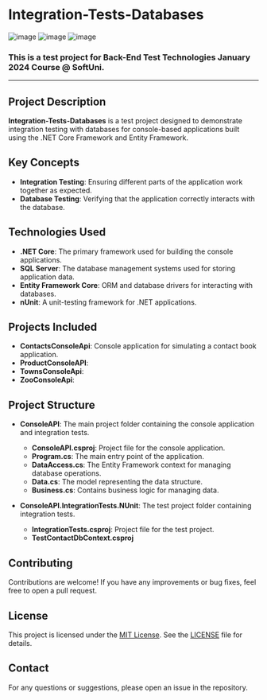 # Integration-Tests-Databases
![image](https://img.shields.io/badge/C%23-239120?style=for-the-badge&logo=csharp&logoColor=white)
![image](https://img.shields.io/badge/.NET-512BD4?style=for-the-badge&logo=dotnet&logoColor=white)
![image](https://img.shields.io/badge/Visual_Studio-5C2D91?style=for-the-badge&logo=visual%20studio&logoColor=white)
### This is a test project for Back-End Test Technologies January 2024 Course @ SoftUni.
---

## Project Description

**Integration-Tests-Databases** is a test project designed to demonstrate integration testing with databases for console-based applications built using the .NET Core Framework and Entity Framework. 

## Key Concepts

- **Integration Testing**: Ensuring different parts of the application work together as expected.
- **Database Testing**: Verifying that the application correctly interacts with the database.

## Technologies Used

- **.NET Core**: The primary framework used for building the console applications.
- **SQL Server**: The database management systems used for storing application data.
- **Entity Framework Core**: ORM and database drivers for interacting with databases.
- **nUnit**: A unit-testing framework for .NET applications.

## Projects Included

- **ContactsConsoleApi**: Console application for simulating a contact book application.
- **ProductConsoleAPI**:
- **TownsConsoleApi**:
- **ZooConsoleApi**:

## Project Structure

- **ConsoleAPI**: The main project folder containing the console application and integration tests.
    - **ConsoleAPI.csproj**: Project file for the console application.
    - **Program.cs**: The main entry point of the application.
    - **DataAccess.cs**: The Entity Framework context for managing database operations.
    - **Data.cs**: The model representing the data structure.
    - **Business.cs**: Contains business logic for managing data.

- **ConsoleAPI.IntegrationTests.NUnit**: The test project folder containing integration tests.
    - **IntegrationTests.csproj**: Project file for the test project.
    - **TestContactDbContext.csproj**

## Contributing
Contributions are welcome! If you have any improvements or bug fixes, feel free to open a pull request.

## License
This project is licensed under the [MIT License](LICENSE). See the [LICENSE](LICENSE) file for details.

## Contact
For any questions or suggestions, please open an issue in the repository.
